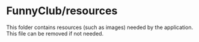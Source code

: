 # FunnyClub/resources

This folder contains resources (such as images) needed by the application. This file can
be removed if not needed.
